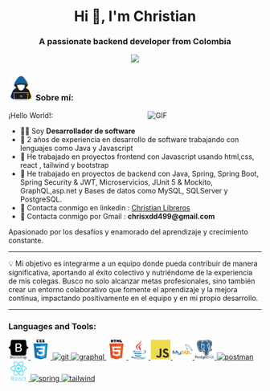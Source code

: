 <h1 align="center">Hi 👋, I'm Christian</h1>
<h3 align="center">A passionate backend developer from Colombia</h3>



<p align="center"><img src="https://i.imgur.com/A6bWGFl.gif"/></p>




### <picture><img src = "https://github.com/0xAbdulKhalid/0xAbdulKhalid/raw/main/assets/mdImages/about_me.gif" width = 50px></picture> **Sobre mí:**


<img align="right" alt="GIF" src="https://github.com/abhisheknaiidu/abhisheknaiidu/blob/master/code.gif?raw=true" width="45%" />
<p width="45%" align="left">
¡Hello World!:
  <ul>
    <li>👨‍🔧 Soy <b>Desarrollador de software</b></li>
    <!--<li>🏢 I'm working for <b>Infomaniak Network</b> & <b>LinIT</b></li>-->
    <li>🌱 2 años de experiencia en desarrollo de software trabajando con  lenguajes como Java y Javascript </b></li>
    <li>💬 He trabajado en proyectos frontend con Javascript usando html,css, react , tailwind y bootstrap </li>
    <li>💬 He trabajado en proyectos de backend con Java, Spring, Spring Boot, Spring Security & JWT, Microservicios, JUnit 5 & Mockito, GraphQL,asp.net  y Bases de datos como  MySQL, SQLServer y PostgreSQL.
     <!--  con enfoque en programación orientada a objetos (POO) con Java e implementación de patrones de diseño como MVC. --></li>
    <li>📮 Contacta conmigo en linkedin : <a href="https://www.linkedin.com/in/christian-libreros/" target="_blank">Christian Libreros</a>
      <li>📮 Contacta conmigo por Gmail : <b>chrisxdd499@gmail.com</b>
        
  <p>
  </ul>
Apasionado por los desafíos y enamorado del aprendizaje y crecimiento constante.
<hr>
 💡 Mi objetivo es integrarme a un equipo donde pueda contribuir de manera significativa, aportando al éxito colectivo y nutriéndome de la experiencia de mis colegas. Busco no solo alcanzar metas profesionales, sino también crear un entorno colaborativo que fomente el aprendizaje y la mejora continua, impactando positivamente en el equipo y en mi propio desarrollo.<br>

</p>
<!--[![Gmail](https://img.shields.io/badge/-Gmail-c14438?style=flat&logo=Gmail&logoColor=white)](mailto:Fernando.Roldan.Zafra@gmail.com)-->

---



<!--
<h3 align="left">Connect with me:</h3>
<p align="left">
<a href="https://linkedin.com/in/christian-libreros" target="blank"><img align="center" src="https://raw.githubusercontent.com/rahuldkjain/github-profile-readme-generator/master/src/images/icons/Social/linked-in-alt.svg" alt="christian-libreros" height="30" width="40" /></a>
</p>
-->

<h3 align="left">Languages and Tools:</h3>
<p align="left"> <a href="https://getbootstrap.com" target="_blank" rel="noreferrer"> <img src="https://raw.githubusercontent.com/devicons/devicon/master/icons/bootstrap/bootstrap-plain-wordmark.svg" alt="bootstrap" width="40" height="40"/> </a> <a href="https://www.w3schools.com/css/" target="_blank" rel="noreferrer"> <img src="https://raw.githubusercontent.com/devicons/devicon/master/icons/css3/css3-original-wordmark.svg" alt="css3" width="40" height="40"/> </a> <a href="https://git-scm.com/" target="_blank" rel="noreferrer"> <img src="https://www.vectorlogo.zone/logos/git-scm/git-scm-icon.svg" alt="git" width="40" height="40"/> </a> <a href="https://graphql.org" target="_blank" rel="noreferrer"> <img src="https://www.vectorlogo.zone/logos/graphql/graphql-icon.svg" alt="graphql" width="40" height="40"/> </a> <a href="https://www.w3.org/html/" target="_blank" rel="noreferrer"> <img src="https://raw.githubusercontent.com/devicons/devicon/master/icons/html5/html5-original-wordmark.svg" alt="html5" width="40" height="40"/> </a> <a href="https://www.java.com" target="_blank" rel="noreferrer"> <img src="https://raw.githubusercontent.com/devicons/devicon/master/icons/java/java-original.svg" alt="java" width="40" height="40"/> </a> <a href="https://developer.mozilla.org/en-US/docs/Web/JavaScript" target="_blank" rel="noreferrer"> <img src="https://raw.githubusercontent.com/devicons/devicon/master/icons/javascript/javascript-original.svg" alt="javascript" width="40" height="40"/> </a> <a href="https://www.mysql.com/" target="_blank" rel="noreferrer"> <img src="https://raw.githubusercontent.com/devicons/devicon/master/icons/mysql/mysql-original-wordmark.svg" alt="mysql" width="40" height="40"/> </a> <a href="https://www.postgresql.org" target="_blank" rel="noreferrer"> <img src="https://raw.githubusercontent.com/devicons/devicon/master/icons/postgresql/postgresql-original-wordmark.svg" alt="postgresql" width="40" height="40"/> </a> <a href="https://postman.com" target="_blank" rel="noreferrer"> <img src="https://www.vectorlogo.zone/logos/getpostman/getpostman-icon.svg" alt="postman" width="40" height="40"/> </a> <a href="https://reactjs.org/" target="_blank" rel="noreferrer"> <img src="https://raw.githubusercontent.com/devicons/devicon/master/icons/react/react-original-wordmark.svg" alt="react" width="40" height="40"/> </a> <a href="https://spring.io/" target="_blank" rel="noreferrer"> <img src="https://www.vectorlogo.zone/logos/springio/springio-icon.svg" alt="spring" width="40" height="40"/> </a> <a href="https://tailwindcss.com/" target="_blank" rel="noreferrer"> <img src="https://www.vectorlogo.zone/logos/tailwindcss/tailwindcss-icon.svg" alt="tailwind" width="40" height="40"/> </a> </p>

